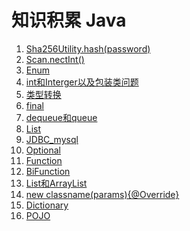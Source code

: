 # 知识积累 Java

1. [Sha256Utility.hash(password)](Sha256Utility.hash(password).md)
2. [Scan.nectInt()](scan.nextInt().md)
3. [Enum](Enum.md)
4. [int和Interger以及包装类问题](int和Interger以及包装类问题.md)
5. [类型转换](类型转换.md)
6. [final](final.md)
7. [dequeue和queue](deque%E5%92%8Cqueue.md)
8. [List](List.md)
9. [JDBC_mysql](JDBC_mysql.md)
10. [Optional](Optional.md)
11. [Function](Function.md)
12. [BiFunction](BiFuction.md)
13. [List和ArrayList](List和ArrayList.md)
14. [new classname(params){@Override}](newClassname（params）{@Override}.md)
15. [Dictionary](Dictionary.md)
16. [POJO](POJO.md)